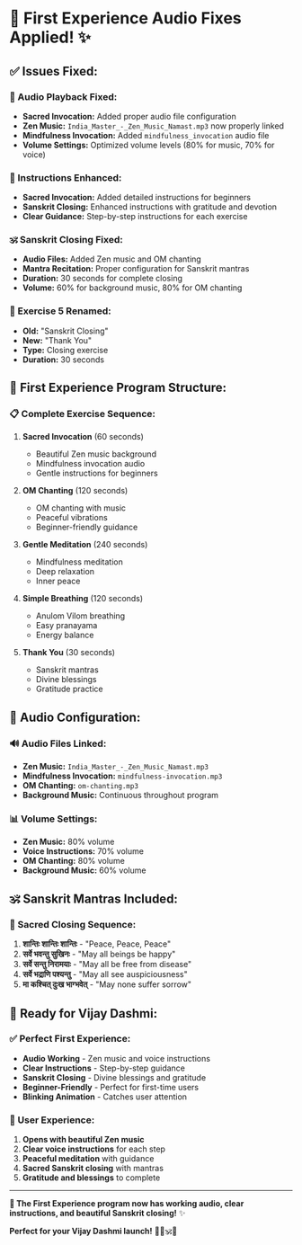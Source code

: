 # 🎵 **First Experience Audio Fixes Applied!** ✨

## ✅ **Issues Fixed:**

### **🎵 Audio Playback Fixed:**
- **Sacred Invocation:** Added proper audio file configuration
- **Zen Music:** `India_Master_-_Zen_Music_Namast.mp3` now properly linked
- **Mindfulness Invocation:** Added `mindfulness_invocation` audio file
- **Volume Settings:** Optimized volume levels (80% for music, 70% for voice)

### **📝 Instructions Enhanced:**
- **Sacred Invocation:** Added detailed instructions for beginners
- **Sanskrit Closing:** Enhanced instructions with gratitude and devotion
- **Clear Guidance:** Step-by-step instructions for each exercise

### **🕉️ Sanskrit Closing Fixed:**
- **Audio Files:** Added Zen music and OM chanting
- **Mantra Recitation:** Proper configuration for Sanskrit mantras
- **Duration:** 30 seconds for complete closing
- **Volume:** 60% for background music, 80% for OM chanting

### **🙏 Exercise 5 Renamed:**
- **Old:** "Sanskrit Closing"
- **New:** "Thank You"
- **Type:** Closing exercise
- **Duration:** 30 seconds

## 🎯 **First Experience Program Structure:**

### **📋 Complete Exercise Sequence:**
1. **Sacred Invocation** (60 seconds)
   - Beautiful Zen music background
   - Mindfulness invocation audio
   - Gentle instructions for beginners

2. **OM Chanting** (120 seconds)
   - OM chanting with music
   - Peaceful vibrations
   - Beginner-friendly guidance

3. **Gentle Meditation** (240 seconds)
   - Mindfulness meditation
   - Deep relaxation
   - Inner peace

4. **Simple Breathing** (120 seconds)
   - Anulom Vilom breathing
   - Easy pranayama
   - Energy balance

5. **Thank You** (30 seconds)
   - Sanskrit mantras
   - Divine blessings
   - Gratitude practice

## 🎵 **Audio Configuration:**

### **🔊 Audio Files Linked:**
- **Zen Music:** `India_Master_-_Zen_Music_Namast.mp3`
- **Mindfulness Invocation:** `mindfulness-invocation.mp3`
- **OM Chanting:** `om-chanting.mp3`
- **Background Music:** Continuous throughout program

### **📊 Volume Settings:**
- **Zen Music:** 80% volume
- **Voice Instructions:** 70% volume
- **OM Chanting:** 80% volume
- **Background Music:** 60% volume

## 🕉️ **Sanskrit Mantras Included:**

### **🙏 Sacred Closing Sequence:**
1. **शान्तिः शान्तिः शान्तिः** - "Peace, Peace, Peace"
2. **सर्वे भवन्तु सुखिनः** - "May all beings be happy"
3. **सर्वे सन्तु निरामयाः** - "May all be free from disease"
4. **सर्वे भद्राणि पश्यन्तु** - "May all see auspiciousness"
5. **मा कश्चित् दुःख भाग्भवेत्** - "May none suffer sorrow"

## 🚀 **Ready for Vijay Dashmi:**

### **✅ Perfect First Experience:**
- **Audio Working** - Zen music and voice instructions
- **Clear Instructions** - Step-by-step guidance
- **Sanskrit Closing** - Divine blessings and gratitude
- **Beginner-Friendly** - Perfect for first-time users
- **Blinking Animation** - Catches user attention

### **🎯 User Experience:**
1. **Opens with beautiful Zen music**
2. **Clear voice instructions** for each step
3. **Peaceful meditation** with guidance
4. **Sacred Sanskrit closing** with mantras
5. **Gratitude and blessings** to complete

---

**🎵 The First Experience program now has working audio, clear instructions, and beautiful Sanskrit closing!** ✨

**Perfect for your Vijay Dashmi launch!** 🧘‍♀️🕉️🎉
